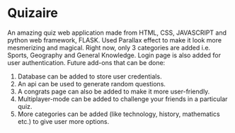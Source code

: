 # Quizaire
An amazing quiz web application made from HTML, CSS, JAVASCRIPT and python web framework, FLASK.
Used Parallax effect to make it look more mesmerizing and magical. 
Right now, only 3 categories are added i.e. Sports, Geography and General Knowledge.
Login page is also added for user authentication. 
Future add-ons that can be done:
  1. Database can be added to store user credentials.
  2. An api can be used to generate random questions.
  3. A congrats page can also be added to make it more user-friendly.
  4. Multiplayer-mode can be added to challenge your friends in a particular quiz.
  5. More categories can be added (like technology, history, mathematics etc.) to give user more options.
